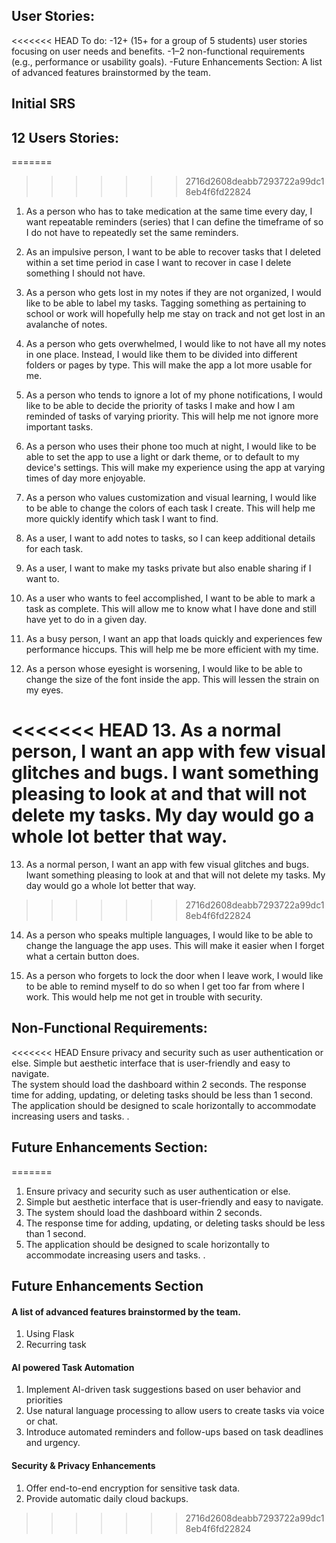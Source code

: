 ## User Stories:

<<<<<<< HEAD
To do:
-12+ (15+ for a group of 5 students) user stories focusing on user needs and benefits.
-1–2 non-functional requirements (e.g., performance or usability goals).
-Future Enhancements Section:
A list of advanced features brainstormed by the team.

## Initial SRS

## 12 Users Stories:

=======
>>>>>>> 2716d2608deabb7293722a99dc18eb4f6fd22824
1. As a person who has to take medication at the same time every day, I want repeatable reminders (series) that I can define the timeframe of so I do not have to repeatedly set the same reminders.

2. As an impulsive person, I want to be able to recover tasks that I deleted within a set time period in case I want to recover in case I delete something I should not have.

3. As a person who gets lost in my notes if they are not organized, I would like to be able to label my tasks. Tagging something as pertaining to school or work will hopefully help me stay on track and not get lost in an avalanche of notes.

4. As a person who gets overwhelmed, I would like to not have all my notes in one place. Instead, I would like them to be divided into different folders or pages by type. This will make the app a lot more usable for me.

5. As a person who tends to ignore a lot of my phone notifications, I would like to be able to decide the priority of tasks I make and how I am reminded of tasks of varying priority. This will help me not ignore more important tasks.

6. As a person who uses their phone too much at night, I would like to be able to set the app to use a light or dark theme, or to default to my device's settings. This will make my experience using the app at varying times of day more enjoyable.

7. As a person who values customization and visual learning, I would like to be able to change the colors of each task I create. This will help me more quickly identify which task I want to find.

8. As a user, I want to add notes to tasks, so I can keep additional details for each task.

9. As a user, I want to make my tasks private but also enable sharing if I want to.

10. As a user who wants to feel accomplished, I want to be able to mark a task as complete. This will allow me to know what I have done and still have yet to do in a given day.

11. As a busy person, I want an app that loads quickly and experiences few performance hiccups. This will help me be more efficient with my time.

12. As a person whose eyesight is worsening, I would like to be able to change the size of the font inside the app. This will lessen the strain on my eyes.

<<<<<<< HEAD
13. As a normal person, I want an app with few visual glitches and bugs. I want something pleasing to look at and that will not delete my tasks. My day would go a whole lot better that way.
=======
13. As a normal person, I want an app with few visual glitches and bugs. Iwant something pleasing to look at and that will not delete my tasks. My day would go a whole lot better that way.
>>>>>>> 2716d2608deabb7293722a99dc18eb4f6fd22824

14. As a person who speaks multiple languages, I would like to be able to change the language the app uses. This will make it easier when I forget what a certain button does.

15. As a person who forgets to lock the door when I leave work, I would like to be able to remind myself to do so when I get too far from where I work. This would help me not get in trouble with security.

## Non-Functional Requirements:

<<<<<<< HEAD
Ensure privacy and security such as user authentication or else.
Simple but aesthetic interface that is user-friendly and easy to navigate.  
The system should load the dashboard within 2 seconds.
The response time for adding, updating, or deleting tasks should be less than 1 second.
The application should be designed to scale horizontally to accommodate increasing users and tasks. .

## Future Enhancements Section:
=======
1. Ensure privacy and security such as user authentication or else.
2. Simple but aesthetic interface that is user-friendly and easy to navigate.
3. The system should load the dashboard within 2 seconds.
4. The response time for adding, updating, or deleting tasks should be less than 1 second.
5. The application should be designed to scale horizontally to accommodate increasing users and tasks. .

## Future Enhancements Section

#### A list of advanced features brainstormed by the team.

1. Using Flask
2. Recurring task

#### AI powered Task Automation

1. Implement AI-driven task suggestions based on user behavior and priorities
2. Use natural language processing to allow users to create tasks via voice or chat.
3. Introduce automated reminders and follow-ups based on task deadlines and urgency.

#### Security & Privacy Enhancements

1. Offer end-to-end encryption for sensitive task data.
2. Provide automatic daily cloud backups.
>>>>>>> 2716d2608deabb7293722a99dc18eb4f6fd22824
